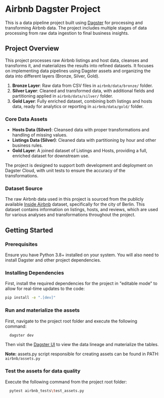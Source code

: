 # Airbnb Dagster Project

This is a data pipeline project built using [Dagster](https://dagster.io/) for processing and transforming Airbnb data. The project includes multiple stages of data processing from raw data ingestion to final business insights.

## Project Overview

This project processes raw Airbnb listings and host data, cleanses and transforms it, and materializes the results into refined datasets. It focuses on implementing data pipelines using Dagster assets and organizing the data into different layers (Bronze, Silver, Gold).

1. **Bronze Layer**: Raw data from CSV files in `airbnb/data/bronze/` folder.
2. **Silver Layer**: Cleaned and transformed data, with additional fields and partitioning applied in `airbnb/data/silver/` folder.
3. **Gold Layer**: Fully enriched dataset, combining both listings and hosts data, ready for analytics or reporting in `airbnb/data/gold/` folder.

### Core Data Assets
- **Hosts Data (Silver)**: Cleansed data with proper transformations and handling of missing values.
- **Listings Data (Silver)**: Cleaned data with partitioning by hour and other business rules.
- **Gold Layer**: A joined dataset of Listings and Hosts, providing a full, enriched dataset for downstream use.

The project is designed to support both development and deployment on Dagster Cloud, with unit tests to ensure the accuracy of the transformations.

### Dataset Source

The raw Airbnb data used in this project is sourced from the publicly available [Inside Airbnb](https://insideairbnb.com/berlin/) dataset, specifically for the city of Berlin. This dataset contains information on listings, hosts, and reviews, which are used for various analyses and transformations throughout the project.

## Getting Started

### Prerequisites

Ensure you have Python 3.8+ installed on your system. You will also need to install Dagster and other project dependencies.

### Installing Dependencies

First, install the required dependencies for the project in "editable mode" to allow for real-time updates to the code:

```bash
pip install -e ".[dev]"
```

### Run and materialize the assets

First, navigate to the project root folder and execute the following command:

```bash
  dagster dev
```
Then visit the [Dagster UI](http://localhost:3000/) to view the data lineage and materialize the tables.

**Note:** assets.py script responsible for creating assets can be found in PATH: `airbnb/assets.py`

### Test the assets for data quality

Execute the following command from the project root folder:

```bash
  pytest airbnb_tests\test_assets.py
```